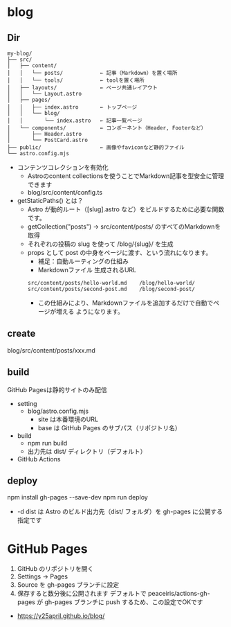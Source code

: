 # blog

## Dir
```
my-blog/
├── src/
│   ├── content/
│   │   └── posts/            ← 記事（Markdown）を置く場所
│   │   └── tools/            ← toolを置く場所
│   ├── layouts/              ← ページ共通レイアウト
│   │   └── Layout.astro
│   ├── pages/
│   │   ├── index.astro       ← トップページ
│   │   └── blog/
│   │       └── index.astro   ← 記事一覧ページ
│   └── components/           ← コンポーネント（Header, Footerなど）
│       ├── Header.astro
│       └── PostCard.astro
├── public/                   ← 画像やfaviconなど静的ファイル
└── astro.config.mjs
```
- コンテンツコレクションを有効化
  - Astroのcontent collectionsを使うことでMarkdown記事を型安全に管理できます
  - blog/src/content/config.ts
- getStaticPaths() とは？
  - Astro が動的ルート（[slug].astro など）をビルドするために必要な関数です。
  - getCollection("posts") → src/content/posts/ のすべてのMarkdownを取得
  - それぞれの投稿の slug を使って /blog/{slug}/ を生成
  - props として post の中身をページに渡す、という流れになります。
    - 補足：自動ルーティングの仕組み
    - Markdownファイル	生成されるURL
    ```
    src/content/posts/hello-world.md	/blog/hello-world/
    src/content/posts/second-post.md	/blog/second-post/
    ```
    - この仕組みにより、Markdownファイルを追加するだけで自動でページが増える ようになります。
## create
blog/src/content/posts/xxx.md

## build
GitHub Pagesは静的サイトのみ配信
- setting
  - blog/astro.config.mjs
    - site は本番環境のURL
    - base は GitHub Pages のサブパス（リポジトリ名）
- build
  - npm run build
  - 出力先は dist/ ディレクトリ（デフォルト）
- GitHub Actions

## deploy
npm install gh-pages --save-dev
npm run deploy     
- -d dist は Astro のビルド出力先（dist/ フォルダ）を gh-pages に公開する指定です   
  
# GitHub Pages
1. GitHub のリポジトリを開く
2. Settings → Pages
3. Source を gh-pages ブランチに設定
4. 保存すると数分後に公開されます
デフォルトで peaceiris/actions-gh-pages が gh-pages ブランチに push するため、この設定でOKです
- https://y25april.github.io/blog/